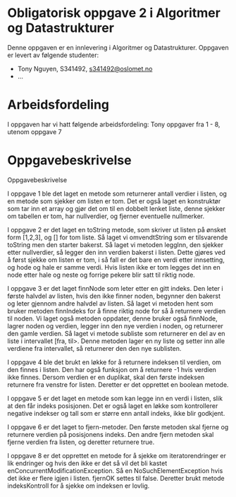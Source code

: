 # Obligatorisk oppgave 2 i Algoritmer og Datastrukturer

Denne oppgaven er en innlevering i Algoritmer og Datastrukturer. 
Oppgaven er levert av følgende studenter:
* Tony Nguyen, S341492, s341492@oslomet.no
* ...

# Arbeidsfordeling

I oppgaven har vi hatt følgende arbeidsfordeling:
Tony oppgaver fra 1 - 8, utenom oppgave 7

# Oppgavebeskrivelse

Oppgavebeskrivelse

I oppgave 1 ble det laget en metode som returnerer antall verdier i listen, og en metode som sjekker om listen er tom. Det er også laget en konstruktør som tar inn et array og gjør det om til en dobbelt lenket liste, denne sjekker om tabellen er tom, har nullverdier, og fjerner eventuelle nullmerker.

I oppgave 2 er det laget en toString metode, som skriver ut listen på ønsket form [1,2,3], og [] for tom liste. Så laget vi omvendtString som er tilsvarende toString men den starter bakerst. Så laget vi metoden leggInn, den sjekker etter nullverdier, så legger den inn verdien bakerst i listen. Dette gjøres ved å først sjekke om listen er tom, i så fall er det bare en verdi etter innsetting, og hode og hale er samme verdi. Hvis listen ikke er tom legges det inn en node etter hale og neste og forrige pekere blir satt til riktig node.

I oppgave 3 er det laget finnNode som leter etter en gitt indeks. Den leter i første halvdel av listen, hvis den ikke finner noden, begynner den bakerst og leter gjennom andre halvdel av listen. Så laget vi metoden hent som bruker metoden finnIndeks for å finne riktig node for så å returnere verdien til noden. Vi laget også metoden oppdater, denne bruker også finnNode, lagrer noden og verdien, legger inn den nye verdien i noden, og returnerer den gamle verdien. Så laget vi metode subliste som returnerer en del av en liste i intervallet [fra, til>. Denne metoden lager en ny liste og setter inn alle verdiene fra intervallet, så returnerer den den nye sublisten.

I oppgave 4 ble det brukt en løkke for å returnere indeksen til verdien, om den finnes i listen. Den har også funksjon om å returnere -1 hvis verdien ikke finnes. Dersom verdien er en duplikat, skal den første indeksen returnere fra venstre for listen. Deretter er det opprettet en boolean metode.

I oppgave 5 er det laget en metode som kan legge inn en verdi i listen, slik at den får indeks posisjonen. Det er også laget en løkke som kontrollerer negative indekser og tall som er større enn antall indeks, ikke blir godkjent.

I oppgave 6 er det laget to fjern-metoder. Den første metoden skal fjerne og returnere verdien på posisjonens indeks. Den andre fjern metoden skal fjerne verdien fra listen, og deretter returnere true.

I oppgave 8 er det opprettet en metode for å sjekke om iteratorendringer er lik endringer og hvis den ikke er det så vil det bli kastet enConcurrentModificationException. Så en NoSuchElementException hvis det ikke er flere igjen i listen. fjernOK settes til false. Deretter brukt metode indeksKontroll for å sjekke om indeksen er lovlig.
